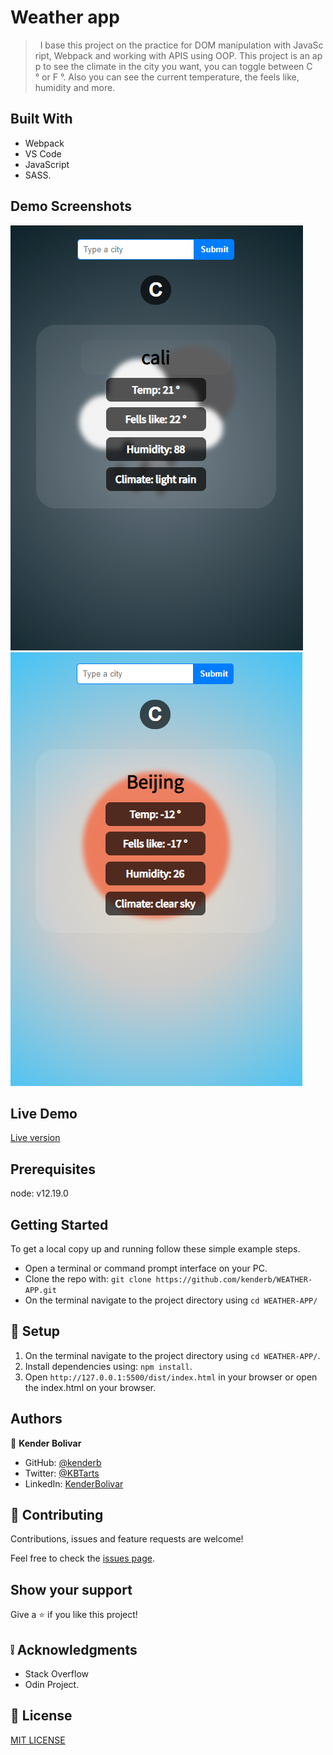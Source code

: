 # Weather app

>   I base this project on the practice for DOM manipulation with JavaScript, Webpack and working with APIS using OOP. This project is an app to see the climate in the city you want, you can toggle between C ° or F °.  Also you can see the current temperature, the feels like, humidity and more.

## Built With

- Webpack
- VS Code
- JavaScript
- SASS.

## Demo Screenshots

![screenshot](Capture_one.PNG)
![screenshot](Capture_two.PNG)

## Live Demo

[Live version](https://rawcdn.githack.com/kenderb/WEATHER-APP/f217fc3e6ff8af21fed885f5a847d1ba291815bf/dist/index.html)

## Prerequisites

node: v12.19.0
## Getting Started
To get a local copy up and running follow these simple example steps.

- Open a terminal or command prompt interface on your PC.
- Clone the repo with: `git clone https://github.com/kenderb/WEATHER-APP.git`
- On the terminal navigate to the project directory using `cd WEATHER-APP/`

## 📝 Setup

1. On the terminal navigate to the project directory using `cd WEATHER-APP/`.
2. Install dependencies using: `npm install`.
3. Open `http://127.0.0.1:5500/dist/index.html` in your browser or open the index.html on your browser.
## Authors

👤 **Kender Bolivar**

- GitHub: [@kenderb](https://github.com/ken)
- Twitter: [@KBTarts](https://twitter.com/KBTarts )
- LinkedIn: [KenderBolivar](https://www.linkedin.com/in/kender-bolivar-1736086b/ )


## 🤝 Contributing

Contributions, issues and feature requests are welcome!

Feel free to check the [issues page](https://github.com/kenderb/WEATHER-APP/issues).

## Show your support

Give a ⭐️ if you like this project!

## :grey_exclamation: Acknowledgments

- Stack Overflow
- Odin Project.

## 📝 License

[MIT LICENSE](LICENSE)

